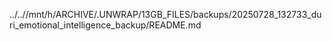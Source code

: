 ../..//mnt/h/ARCHIVE/.UNWRAP/13GB_FILES/backups/20250728_132733_duri_emotional_intelligence_backup/README.md